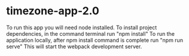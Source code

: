 # timezone-app-2.0

To run this app you will need node installed.
To install project dependencies, in the command terminal run "npm install"
To run the application locally, after npm install command is complete run "npm run serve"
This will start the webpack development server.

